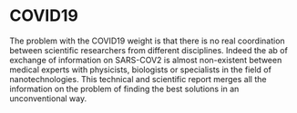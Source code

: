 # COVID19
The problem with the COVID19 weight is that there is no real coordination between scientific researchers from different disciplines. Indeed the ab of exchange of information on SARS-COV2 is almost non-existent between medical experts with physicists, biologists or specialists in the field of nanotechnologies. This technical and scientific report merges all the information on the problem of finding the best solutions in an unconventional way.
